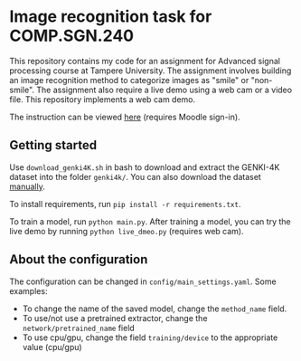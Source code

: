 # Image recognition task for COMP.SGN.240

This repository contains my code for an assignment for Advanced signal processing course at Tampere University. The assignment involves building an image recognition method to categorize images as "smile" or "non-smile". The assignment also require a live demo using a web cam or a video file. This repository implements a web cam demo.

The instruction can be viewed [here](https://moodle.tuni.fi/pluginfile.php/841987/mod_resource/content/5/COMP.SGN.240_Image_Recognition_2020.pdf) (requires Moodle sign-in).

## Getting started

Use `download_genki4K.sh` in bash to download and extract the GENKI-4K dataset into the folder `genki4k/`. You can also download the dataset [manually](https://inc.ucsd.edu/mplab/398.php).

To install requirements, run `pip install -r requirements.txt`.

To train a model, run `python main.py`. After training a model, you can try the live demo by running `python live_dmeo.py` (requires web cam).

## About the configuration

The configuration can be changed in `config/main_settings.yaml`. Some examples:

 - To change the name of the saved model, change the `method_name` field.
 - To use/not use a pretrained extractor, change the `network/pretrained_name` field
 - To use cpu/gpu, change the field `training/device` to the appropriate value (cpu/gpu)

